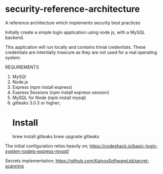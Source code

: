 # security-reference-architecture
A reference architecture which implements security best practices

Initially create a simple login application using node js, with a MySQL backend.

This application will run locally and contains trivial credentials. These credentials are intentially insecure as they are not used for a real operating system.

REQUIREMENTS

1. MySQl
2. Node.js
3. Express (npm install express)
4. Express Sessions (npm install express-session)
5. MySQL for Node (npm install mysql)
6. gitleaks 3.0.3 or higher;
    # Install
    brew install gitleaks
    brew upgrade gitleaks

The initial configuration relies heavily on;
https://codeshack.io/basic-login-system-nodejs-express-mysql/

Secrets implementation;
https://github.com/KainosSoftwareLtd/secret-scanning